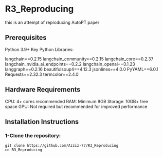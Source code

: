 # R3_Reproducing

this is an attempt of reproducing AutoPT paper

## Prerequisites

Python 3.9+
Key Python Libraries:

langchain==0.2.15
langchain_community==0.2.15
langchain_core==0.2.37
langchain_nvidia_ai_endpoints==0.2.2
langchain_openai==0.1.23
langgraph==0.2.16
beautifulsoup4==4.12.3
jsonlines==4.0.0
PyYAML==6.0.1
Requests==2.32.3
termcolor==2.4.0

## Hardware Requirements

CPU: 4+ cores recommended
RAM: Minimum 8GB
Storage: 10GB+ free space
GPU: Not required but recommended for improved performance

## Installation Instructions

### 1-Clone the repository:
```
git clone https://github.com/Azziz-77/R3_Reproducing
cd R3_Reproducing
```



